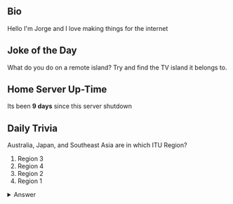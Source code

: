 ## Bio

Hello I'm Jorge and I love making things for the internet

## Joke of the Day

What do you do on a remote island? Try and find the TV island it belongs to.

## Home Server Up-Time

Its been **9 days** since this server shutdown


## Daily Trivia

Australia, Japan, and Southeast Asia are in which ITU Region?
 1. Region 3
 2. Region 4
 3. Region 2
 4. Region 1

<details>
  <summary>Answer</summary>
  Region 3
</details>
